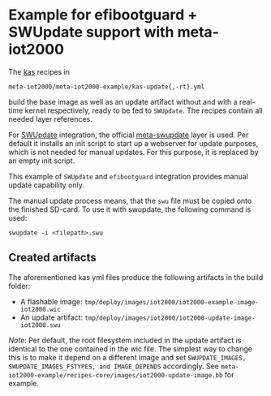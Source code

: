 # Example for efibootguard + SWUpdate support with meta-iot2000

The [kas](https://pypi.python.org/pypi/kas) recipes in

```
meta-iot2000/meta-iot2000-example/kas-update{,-rt}.yml
```

build the base image as well as an update artifact without and with a
real-time kernel respectively, ready to be fed to `SWUpdate`. The recipes contain all needed layer
references.

For [SWUpdate](https://github.com/sbabic/swupdate) integration, the official [meta-swupdate](https://github.com/sbabic/meta-swupdate)
layer is used. Per default it installs an init script to start up a webserver for update purposes,
which is not needed for manual updates. For this purpose, it is replaced by an empty
init script.

This example of `SWUpdate` and `efibootguard` integration provides manual update capability only.


The manual update process means, that the `swu` file must be copied onto the finished SD-card. To use it with swupdate, the following command is used:

```
swupdate -i <filepath>.swu
```

## Created artifacts

The aforementioned kas yml files produce the following artifacts in the build folder:

* A flashable image: `tmp/deploy/images/iot2000/iot2000-example-image-iot2000.wic`
* An update artifact: `tmp/deploy/images/iot2000/iot2000-update-image-iot2000.swu`

*Note*:
Per default, the root filesystem included in the update artifact is identical to the one contained in the wic file. The simplest way to change this is to make it depend on a different image and set `SWUPDATE_IMAGES, SWUPDATE_IMAGES_FSTYPES, and IMAGE_DEPENDS` accordingly. See `meta-iot2000-example/recipes-core/images/iot2000-update-image.bb` for example.
